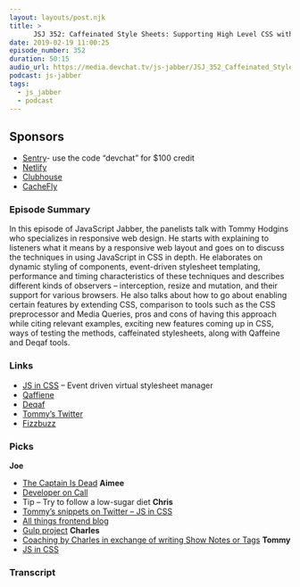```yaml
---
layout: layouts/post.njk
title: >
      JSJ 352: Caffeinated Style Sheets: Supporting High Level CSS with JavaScript with Tommy Hodgins
date: 2019-02-19 11:00:25
episode_number: 352
duration: 50:15
audio_url: https://media.devchat.tv/js-jabber/JSJ_352_Caffeinated_Style_Sheets_Supporting_High_Level_CSS_with_JavaScript_with_Tommy_Hodgins.mp3
podcast: js-jabber
tags: 
  - js_jabber
  - podcast
---
```


## **Sponsors**

- [Sentry](http://sentry.io/)- use the code “devchat” for $100 credit
- [Netlify](https://www.netlify.com/)
- [Clubhouse](https://clubhouse.io/jsjabber)
- [CacheFly](https://www.cachefly.com/)
&nbsp;
### **Episode Summary&nbsp;&nbsp;** 
In this episode of JavaScript Jabber, the panelists talk with Tommy Hodgins who specializes in responsive web design. He starts with explaining to listeners what it means by a responsive web layout and goes on to discuss the techniques in using JavaScript in CSS in depth. He elaborates on dynamic styling of components, event-driven stylesheet templating, performance and timing characteristics of these techniques and describes different kinds of observers – interception, resize and mutation, and their support for various browsers. He also talks about how to go about enabling certain features by extending CSS, comparison to tools such as the CSS preprocessor and Media Queries, pros and cons of having this approach while citing relevant examples, exciting new features coming up in CSS, ways of testing the methods, caffeinated stylesheets, along with Qaffeine and Deqaf tools.
### **Links**

- [JS in CSS](https://www.npmjs.com/package/jsincss) – Event driven virtual stylesheet manager
- [Qaffiene](https://github.com/tomhodgins/qaffeine)
- [Deqaf](https://github.com/tomhodgins/deqaf)
- [Tommy’s Twitter](https://twitter.com/innovati?ref_src=twsrc%5Egoogle%7Ctwcamp%5Eserp%7Ctwgr%5Eauthor)
- [Fizzbuzz](http://staticresource.com/fizzbuzz.html)
&nbsp;
### **Picks**
 **Joe**
- [The Captain Is Dead](https://boardgamegeek.com/boardgame/159503/captain-dead)
**Aimee**
- [Developer on Call](https://henrikwarne.com/2018/12/03/developer-on-call/)
- Tip – Try to follow a low-sugar diet
**Chris**
- [Tommy’s snippets on Twitter – JS in CSS](https://twitter.com/innovati/status/1068998114491678720)
- [All things frontend blog](https://bitsofco.de/)
- [Gulp project](https://github.com/cferdinandi/gulp-boilerplate)
**Charles**
- [Coaching by Charles in exchange of writing Show Notes or Tags](https://github.com/cmaxw/devchat-eleventy)
**Tommy**
- [JS in CSS](https://www.npmjs.com/package/jsincss)


### Transcript


